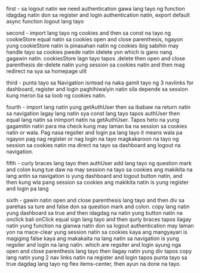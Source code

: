 first - sa logout natin we need authentication gawa lang tayo ng function idagdag natin don sa register and login authentication natin, export default async function logout lang tayo

second - import lang tayo ng cookies and then sa const na tayo ng cookieStore equal natin sa cookies open and close parenthesis, ngayon yung cookieStore natin is pinasahan natin ng cookies ibig sabihin may handle tayo sa cookies pwede natin idelete yon which is gano nang gagawin natin. cookiesStore lagn tayo tapos .delete then open and close parenthesis de-delete natin yung session sa cookies natin and then mag redirect na sya sa homepage ulit

third - punta tayo sa Navigation isntead na naka gamit tayo ng 3 navlinks for dashboard, register and login paghihiwalyin natin sila depende sa session kung meron ba sa loob ng cookies natin.

fourth - import lang natin yung getAuthUser then sa ibabaw na return natin sa navigation lagay lang natin sya const lang tayo tapos authUser then equal lang natin sa inimport natin na getAuthUser. Tapos heto na yung gagamitin natin para ma check kung may laman ba na session sa cookies natin or wala. Pag nasa regsiter and login pa lang tayo it means wala pa ngayon pag nag register or nag login na tayo magkakaroon na tayo ng session sa cookies natin ma direct na tayo sa dashboard ang logout na navigation.

fifth - curly braces lang tayo then authUser add lang tayo ng question mark and colon kung tue daw na may session na tayo sa cookies ang makikita na lang antin sa navigation is yung dashboard and logout button natin, and then kung wla pang session sa cookies ang makikita natin is yung register and login pa lang

sixth - gawin natin open and close parenthesis lang tayo and then div sa parehas sa ture and false don sa question mark and colon. copy lang natin yung dashboard sa true and then idagdag na natin yung button natin na onclick bali onClick equal sign lang tayo and then  qurly braces tapos ilagay natin yung function na gianwa natin don sa logout authentication may laman yon na mace-clear yung session natin sa cookies kaya ang mangyayari is magiging false kaya ang makakaita na lang natin sa navigation is yung regsiter and login na lang natin. which are regsiter and login ayung nga open and close parenthesis lang tayo then ilagay natin yung div tapos copy lang natin yung 2 nav links natin na register and login tapos punta tayo sa true dagdag lang tayo ng flex items-center, then ayun na done na tayo.
